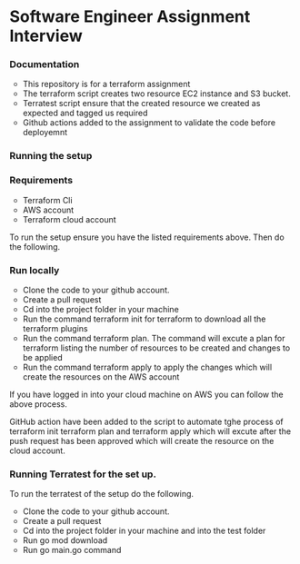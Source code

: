 # Software Engineer Assignment Interview

### Documentation

<ul style="list-style-type:circle">
<li>This repository is for a terraform assignment</li>
<li>The terraform script creates two resource EC2 instance and S3 bucket.</li>
<li>Terratest script ensure that the created resource we created as expected and tagged us required</li>
<li>Github actions added to the assignment to validate the code before deployemnt</li>
</ul>

### Running the setup

### Requirements

<ul style="list-style-type:circle">
<li>Terraform Cli</li>
<li>AWS account</li>
<li>Terraform cloud account</li>
</ul>

To run the setup ensure you have the listed requirements above. Then do the following.

### Run locally

<ul style="list-style-type:circle">
<li>Clone the code to your github account.</li>
<li>Create a pull request</li>
<li>Cd into the project folder in your machine</li>
<li>Run the command terraform init for terraform to download all the terraform plugins</li>
<li>Run the command terraform plan. The command will excute a plan for terraform listing the number of resources to be created and changes to be applied</li>
<li>Run the command terraform apply to apply the changes which will create the resources on the AWS account</li>
</ul>

If you have logged in into your cloud machine on AWS you can follow the above process.

GitHub action have been added to the script to automate tghe process of terraform init terraform plan and terraform apply which will excute after the push request has been approved which will create the resource on the cloud account.

### Running Terratest for the set up.

To run the terratest of the setup do the following.

<ul style="list-style-type:circle">
<li>Clone the code to your github account.</li>
<li>Create a pull request</li>
<li>Cd into the project folder in your machine and into the test folder</li>
<li>Run go mod download</li>
<li>Run go main.go command</li>
</ul>
